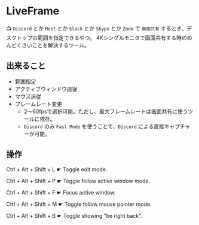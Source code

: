 # LiveFrame

📺 `Discord` とか `Meet` とか `Slack` とか `Skype` とか `Zoom` で `画面共有` するとき、デスクトップの範囲を指定できるやつ。
4Kシングルモニタで画面共有する時のめんどくさいことを解決するツール。

## 出来ること

- 範囲指定
- アクティブウィンドウ追従
- マウス追従
- フレームレート変更
  - 2～60fpsで選択可能。ただし、最大フレームレートは画面共有に使うツールに依存。
  - `Discord` のみ `Fast Mode` を使うことで、`Discord` による直接キャプチャーが可能。

## 操作

Ctrl + Alt + Shift + L ☛ Toggle edit mode.

Ctrl + Alt + Shift + P ☛ Toggle follow active window mode.

Ctrl + Alt + Shift + F ☛ Focus active window.

Ctrl + Alt + Shift + M ☛ Toggle follow mouse pointer mode.

Ctrl + Alt + Shift + B ☛ Toggle showing "be right back".
